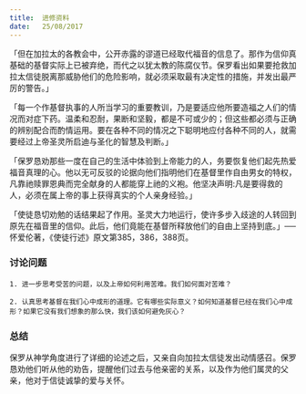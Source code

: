 ```yaml
---
title:  进修资料
date:   25/08/2017
---
```


「但在加拉太的各教会中，公开赤露的谬道已经取代福音的信息了。那作为信仰真基础的基督实际上已被弃绝，而代之以犹太教的陈腐仪节。保罗看出如果要抢救加拉太信徒脱离那威胁他们的危险影响，就必须采取最有决定性的措施，并发出最严厉的警告。」

「每一个作基督执事的人所当学习的重要教训，乃是要适应他所要造福之人们的情况而对症下药。温柔和忍耐，果断和坚毅，都是不可或少的；但这些都必须与正确的辨别配合而酌情运用。要在各种不同的情况之下聪明地应付各种不同的人，就需要经过上帝圣灵所启迪与圣化的智慧及判断。」

「保罗恳劝那些一度在自己的生活中体验到上帝能力的人，务要恢复他们起先热爱福音真理的心。他以无可反驳的论据向他们指明他们在基督里作自由男女的特权，凡靠祂赎罪恩典而完全献身的人都能穿上祂的义袍。他坚决声明:凡是要得救的人，必须在属上帝的事上获得真实的个人亲身经验。」

「使徒恳切劝勉的话结果起了作用。圣灵大力地运行，使许多步入歧途的人转回到原先在福音里的信仰。此后，他们竟能在基督所释放他们的自由上坚持到底。」──怀爱伦著，《使徒行述》原文第385，386，388页。

### 讨论问题

`1. 进一步思考受苦的问题，以及上帝如何利用苦难。我们如何面对苦难？`

`2. 认真思考基督在我们心中成形的道理。它有哪些实际意义？如何知道基督已经在我们心中成形？如果它没有我们想象的那么快，我们该如何避免灰心？`

### 总结

保罗从神学角度进行了详细的论述之后，又亲自向加拉太信徒发出动情感召。保罗恳劝他们听从他的劝告，提醒他们过去与他亲密的关系，以及作为他们属灵的父亲，他对于信徒诚挚的爱与关怀。
